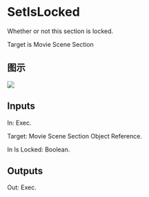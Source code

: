 # SetIsLocked

Whether or not this section is locked.

Target is Movie Scene Section

## 图示

![]($-20221218-20532299.png)

## Inputs

In: Exec.

Target: Movie Scene Section Object Reference.

In Is Locked: Boolean.  

## Outputs

Out: Exec.

